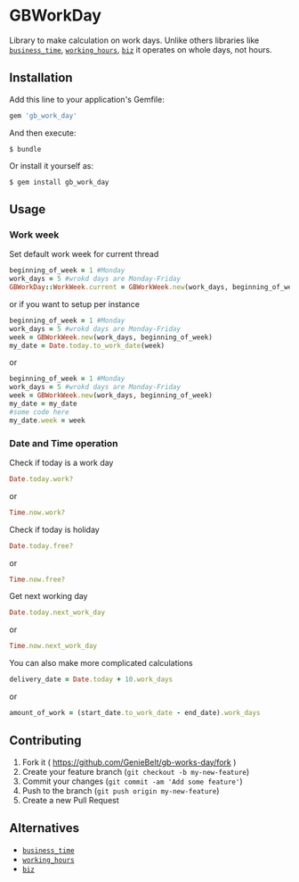 # GBWorkDay

Library to make calculation on work days.
Unlike others libraries like [`business_time`](https://github.com/bokmann/business_time), 
[`working_hours`](https://github.com/Intrepidd/working_hours), [`biz`](https://github.com/zendesk/biz)
it operates on whole days, not hours. 

## Installation

Add this line to your application's Gemfile:

```ruby
gem 'gb_work_day'
```

And then execute:

    $ bundle

Or install it yourself as:

    $ gem install gb_work_day

## Usage

### Work week

Set default work week for current thread

```ruby
beginning_of_week = 1 #Monday 
work_days = 5 #wrokd days are Monday-Friday
GBWorkDay::WorkWeek.current = GBWorkWeek.new(work_days, beginning_of_week)
```

or if you want to setup per instance

```ruby
beginning_of_week = 1 #Monday 
work_days = 5 #wrokd days are Monday-Friday
week = GBWorkWeek.new(work_days, beginning_of_week)
my_date = Date.today.to_work_date(week)
```

or 

```ruby
beginning_of_week = 1 #Monday 
work_days = 5 #wrokd days are Monday-Friday
week = GBWorkWeek.new(work_days, beginning_of_week)
my_date = my_date
#some code here
my_date.week = week
```

### Date and Time operation

Check if today is a work day
 
```ruby
Date.today.work?
```

or

```ruby
Time.now.work?
```

Check if today is holiday

```ruby
Date.today.free?
```

or

```ruby
Time.now.free?
```

Get next working day

```ruby
Date.today.next_work_day
```

or

```ruby
Time.now.next_work_day
```


You can also make more complicated calculations

```ruby
delivery_date = Date.today + 10.work_days
```

or 

```ruby
amount_of_work = (start_date.to_work_date - end_date).work_days
```

## Contributing

1. Fork it ( https://github.com/GenieBelt/gb-works-day/fork )
2. Create your feature branch (`git checkout -b my-new-feature`)
3. Commit your changes (`git commit -am 'Add some feature'`)
4. Push to the branch (`git push origin my-new-feature`)
5. Create a new Pull Request

## Alternatives

* [`business_time`](https://github.com/bokmann/business_time)
* [`working_hours`](https://github.com/Intrepidd/working_hours)
* [`biz`](https://github.com/zendesk/biz)
